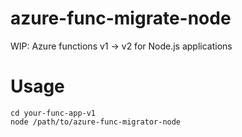# azure-func-migrate-node
WIP: Azure functions v1 -> v2 for Node.js applications

# Usage

```
cd your-func-app-v1
node /path/to/azure-func-migrator-node
```

